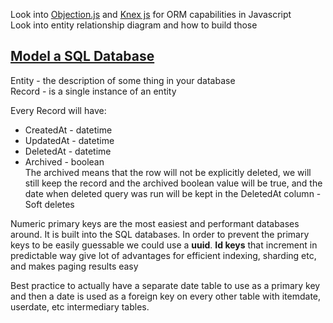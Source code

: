 Look into [Objection.js](https://vincit.github.io/objection.js/) and [Knex js](http://knexjs.org/) for ORM capabilities in Javascript  
Look into entity relationship diagram and how to build those

## [Model a SQL Database](https://www.youtube.com/watch?v=JNagbi_QvIU)

Entity - the description of some thing in your database  
Record - is a single instance of an entity

Every Record will have:
* CreatedAt - datetime  
* UpdatedAt - datetime
* DeletedAt - datetime
* Archived - boolean  
The archived means that the row will not be explicitly deleted, we will still keep the record and the archived boolean value will be true, and the date when deleted query was run will be kept in the DeletedAt column - Soft deletes

Numeric primary keys are the most easiest and performant databases around. It is built into the SQL databases. In order to prevent the primary keys to be easily guessable we could use a __uuid__. __Id keys__ that increment in predictable way give lot of advantages for efficient indexing, sharding etc, and makes paging results easy

Best practice to actually have a separate date table to use as a primary key and then a date is used as a foreign key on every other table with itemdate, userdate, etc intermediary tables.

